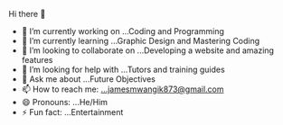 Hi there 👋
- 🔭 I’m currently working on ...Coding and Programming 
- 🌱 I’m currently learning ...Graphic Design and Mastering Coding
- 👯 I’m looking to collaborate on ...Developing a website and amazing features
- 🤔 I’m looking for help with ...Tutors and training guides
- 💬 Ask me about ...Future Objectives
- 📫 How to reach me: ...jamesmwangik873@gmail.com
- 😄 Pronouns: ...He/Him
- ⚡ Fun fact: ...Entertainment

